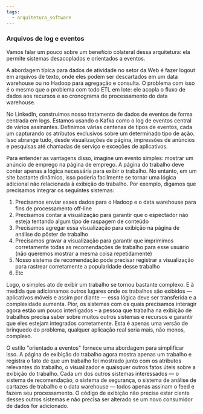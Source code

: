 ```yaml
---
tags:
  - arquitetura_software
---
```


### Arquivos de log e eventos

Vamos falar um pouco sobre um benefício colateral dessa arquitetura: ela permite sistemas desacoplados e orientados a eventos.

A abordagem típica para dados de atividade no setor da Web é fazer logout em arquivos de texto, onde eles podem ser descartados em um data warehouse ou no Hadoop para agregação e consulta. O problema com isso é o mesmo que o problema com todo ETL em lote: ele acopla o fluxo de dados aos recursos e ao cronograma de processamento do data warehouse.

No LinkedIn, construímos nosso tratamento de dados de eventos de forma centrada em logs. Estamos usando o Kafka como o log de eventos central de vários assinantes. Definimos várias centenas de tipos de eventos, cada um capturando os atributos exclusivos sobre um determinado tipo de ação. Isso abrange tudo, desde visualizações de página, impressões de anúncios e pesquisas até chamadas de serviço e exceções de aplicativos.

Para entender as vantagens disso, imagine um evento simples: mostrar um anúncio de emprego na página de emprego. A página do trabalho deve conter apenas a lógica necessária para exibir o trabalho. No entanto, em um site bastante dinâmico, isso poderia facilmente se tornar uma lógica adicional não relacionada à exibição do trabalho. Por exemplo, digamos que precisamos integrar os seguintes sistemas:

1. Precisamos enviar esses dados para o Hadoop e o data warehouse para fins de processamento off-line
2. Precisamos contar a visualização para garantir que o espectador não esteja tentando algum tipo de raspagem de conteúdo
3. Precisamos agregar essa visualização para exibição na página de análise do pôster de trabalho
4. Precisamos gravar a visualização para garantir que imprimimos corretamente todas as recomendações de trabalho para esse usuário (não queremos mostrar a mesma coisa repetidamente)
5. Nosso sistema de recomendação pode precisar registrar a visualização para rastrear corretamente a popularidade desse trabalho
6. Etc

Logo, o simples ato de exibir um trabalho se tornou bastante complexo. E à medida que adicionamos outros lugares onde os trabalhos são exibidos — aplicativos móveis e assim por diante — essa lógica deve ser transferida e a complexidade aumenta. Pior, os sistemas com os quais precisamos interagir agora estão um pouco interligados – a pessoa que trabalha na exibição de trabalhos precisa saber sobre muitos outros sistemas e recursos e garantir que eles estejam integrados corretamente. Esta é apenas uma versão de brinquedo do problema, qualquer aplicação real seria mais, não menos, complexo.

O estilo "orientado a eventos" fornece uma abordagem para simplificar isso. A página de exibição do trabalho agora mostra apenas um trabalho e registra o fato de que um trabalho foi mostrado junto com os atributos relevantes do trabalho, o visualizador e quaisquer outros fatos úteis sobre a exibição do trabalho. Cada um dos outros sistemas interessados — o sistema de recomendação, o sistema de segurança, o sistema de análise de cartazes de trabalho e o data warehouse — todos apenas assinam o feed e fazem seu processamento. O código de exibição não precisa estar ciente desses outros sistemas e não precisa ser alterado se um novo consumidor de dados for adicionado.